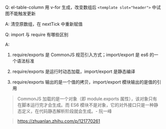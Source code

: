 Q: el-table-column 用 v-for 生成，改变数组后 `<template slot="header">` 中试图不能触发更新

A: 清空原数组，在 nextTick 中重新赋值

Q: import 与 require 有哪些区别

A:
1. require/exports 是 CommonJS 规范引入方式；import/export 是 es6 的一个语法标准

2. require/exports 是运行时动态加载，import/export 是静态编译

3. require/exports 输出的是一个值的拷贝，import/export 模块输出的是值的引用

> CommonJS 加载的是一个对象（即 module.exports 属性），该对象只有在脚本运行完才会生成。而 ES6 模块不是对象，它的对外接口只是一种静态定义，在代码静态解析阶段就会生成。- 阮一峰

> https://zhuanlan.zhihu.com/p/121770261